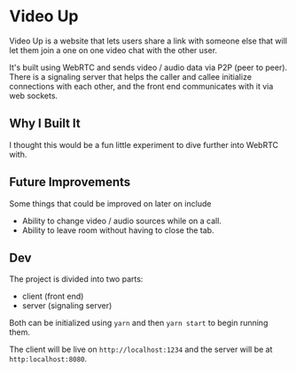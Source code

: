 # Video Up

Video Up is a website that lets users share a link with someone else that will let them join a one on one video chat with the other user.

It's built using WebRTC and sends video / audio data via P2P (peer to peer). There is a signaling server that helps the caller and callee initialize connections with each other, and the front end communicates with it via web sockets.

## Why I Built It

I thought this would be a fun little experiment to dive further into WebRTC with.

## Future Improvements

Some things that could be improved on later on include

- Ability to change video / audio sources while on a call.
- Ability to leave room without having to close the tab.

## Dev

The project is divided into two parts:

- client (front end)
- server (signaling server)

Both can be initialized using `yarn` and then `yarn start` to begin running them.

The client will be live on `http://localhost:1234` and the server will be at `http:localhost:8080`.
